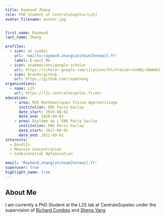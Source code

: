 ```yaml
---
title: Raymond Zhang
role: PhD Student at CentraleSupélec(L2S)
avatar_filename: avatar.jpg


first_name: Raymond
last_name: Zhang

profiles: 
  - icon: at-symbol
    url: 'mailto:raymond.zhang[atchoum]hotmail.fr'
    label: E-mail Me
  - icon: academicons/google-scholar
    url: https://scholar.google.com/citations?hl=fr&user=SnNQLrQAAAAJ
  - icon: brands/github
    url: https://github.com/raymzhang
organizations:
  - name: L2S
    url: https://l2s.centralesupelec.fr/en/
education:
    - area: M2R Mathématiques Vision Apprentissage
      institution: ENS Paris-Saclay
      date_start: 2019-09-01
      date_end: 2020-09-01
    - area: Diplôme de L'ENS Paris Saclay
      institution: ENS Paris-Saclay
      date_start: 2017-09-01
      date_end: 2022-09-01
interests:
  - Bandits
  - Measure Concentration
  - Combinatorial Optimisation

email: 'Raymond.zhang[atchoum]hotmail.fr'
superuser: true
highlight_name: true
---
```


## About Me

I am currently a PhD Student at the L2S lab at CentraleSupelec under the supervision of [Richard Combes](http://rcombes.supelec.free.fr/) and [Sheng Yang](https://l2s.centralesupelec.fr/u/yang-sheng/)
